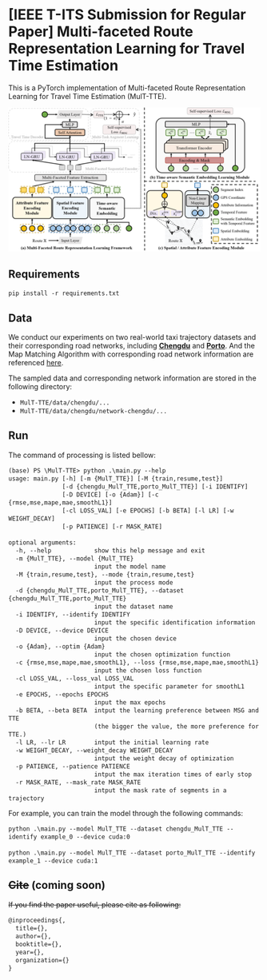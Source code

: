 # [IEEE T-ITS Submission for Regular Paper] Multi-faceted Route Representation Learning for Travel Time Estimation

This is a PyTorch implementation of Multi-faceted Route Representation Learning for Travel Time Estimation (MulT-TTE). 

![](./framework.png)

## Requirements

```
pip install -r requirements.txt
```

## Data

We conduct our experiments on two real-world taxi trajectory datasets and their corresponding road networks, including [**Chengdu**](https://challenge.datacastle.cn/v3/cmptDetail.html?id=175) and [**Porto**](https://www.kaggle.com/datasets/crailtap/taxi-trajectory). And the Map Matching Algorithm with corresponding road network information are referenced [here](https://fmm-wiki.github.io/).

The sampled data and corresponding network information are stored in the following directory:
- `MulT-TTE/data/chengdu/...`
- `MulT-TTE/data/chengdu/network-chengdu/...`

## Run
The command of processing is listed bellow: 
```
(base) PS \MulT-TTE> python .\main.py --help
usage: main.py [-h] [-m {MulT_TTE}] [-M {train,resume,test}]
               [-d {chengdu_MulT_TTE,porto_MulT_TTE}] [-i IDENTIFY]
               [-D DEVICE] [-o {Adam}] [-c {rmse,mse,mape,mae,smoothL1}]
               [-cl LOSS_VAL] [-e EPOCHS] [-b BETA] [-l LR] [-w WEIGHT_DECAY]
               [-p PATIENCE] [-r MASK_RATE]

optional arguments:
  -h, --help            show this help message and exit
  -m {MulT_TTE}, --model {MulT_TTE}
                        input the model name
  -M {train,resume,test}, --mode {train,resume,test}
                        input the process mode
  -d {chengdu_MulT_TTE,porto_MulT_TTE}, --dataset {chengdu_MulT_TTE,porto_MulT_TTE}
                        input the dataset name
  -i IDENTIFY, --identify IDENTIFY
                        input the specific identification information
  -D DEVICE, --device DEVICE
                        input the chosen device
  -o {Adam}, --optim {Adam}
                        input the chosen optimization function
  -c {rmse,mse,mape,mae,smoothL1}, --loss {rmse,mse,mape,mae,smoothL1}
                        input the chosen loss function
  -cl LOSS_VAL, --loss_val LOSS_VAL
                        intput the specific parameter for smoothL1
  -e EPOCHS, --epochs EPOCHS
                        input the max epochs
  -b BETA, --beta BETA  intput the learning preference between MSG and TTE
                        (the bigger the value, the more preference for TTE.)
  -l LR, --lr LR        intput the initial learning rate
  -w WEIGHT_DECAY, --weight_decay WEIGHT_DECAY
                        intput the weight decay of optimization
  -p PATIENCE, --patience PATIENCE
                        intput the max iteration times of early stop
  -r MASK_RATE, --mask_rate MASK_RATE
                        intput the mask rate of segments in a trajectory

```
For example, you can train the model through the following commands: 
```
python .\main.py --model MulT_TTE --dataset chengdu_MulT_TTE --identify example_0 --device cuda:0   

python .\main.py --model MulT_TTE --dataset porto_MulT_TTE --identify example_1 --device cuda:1   
```

## ~~Cite~~ (coming soon)

~~If you find the paper useful, please cite as following:~~

```
@inproceedings{,
  title={},
  author={},
  booktitle={},
  year={},
  organization={}
}
```
